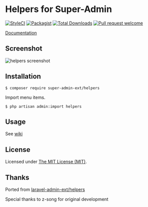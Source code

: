 Helpers for Super-Admin
=========================

<p align="center">

[![StyleCI](https://styleci.io/repos/384432915/shield?branch=main)](https://styleci.io/repos/384432915)
[![Packagist](https://img.shields.io/github/license/super-admin-org/helpers.svg?style=flat-square&color=brightgreen)](https://packagist.org/packages/super-admin-ext/helpers)
[![Total Downloads](https://img.shields.io/packagist/dt/super-admin-ext/helpers.svg?style=flat-square)](https://packagist.org/packages/super-admin-ext/helpers)
[![Pull request welcome](https://img.shields.io/badge/pr-welcome-green.svg?style=flat-square&color=brightgreen)]()

</p>

[Documentation](http://super-admin.org/docs/en/extension-helpers) 

## Screenshot

![helpers screenshot](http://super-admin.org/docs/images/screenshots/ext-helpers.png)


## Installation

```
$ composer require super-admin-ext/helpers
```
Import menu items.
```
$ php artisan admin:import helpers
```

## Usage

See [wiki](http://super-admin.org/docs/en/extension-helpers)

License
------------
Licensed under [The MIT License (MIT)](LICENSE).

Thanks
------------
Ported from [laravel-admin-ext/helpers](https://github.com/laravel-admin-extensions/helpers)

Special thanks to z-song for original development


